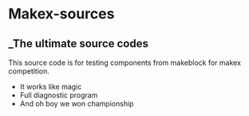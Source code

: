 # Makex-sources

## _The ultimate source codes

This source code is for testing components from makeblock for makex competition.

- It works like magic
- Full diagnostic program
- And oh boy we won championship
